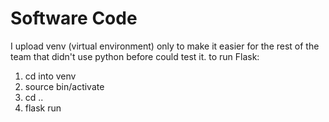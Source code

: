 # Software Code

I upload venv (virtual environment) only to make it easier for the rest of the team that didn't use python before could test it.
to run Flask:

1. cd into venv
2. source bin/activate
3. cd ..
4. flask run

